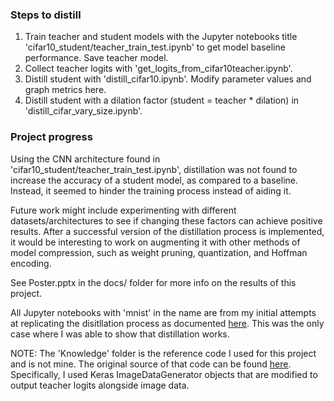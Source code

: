 ### Steps to distill
1. Train teacher and student models with the Jupyter notebooks title 'cifar10_student/teacher_train_test.ipynb' to get 
model baseline performance. Save teacher model.
2. Collect teacher logits with 'get_logits_from_cifar10teacher.ipynb'.
3. Distill student with 'distill_cifar10.ipynb'. Modify parameter values and graph metrics here.
4. Distill student with a dilation factor (student = teacher * dilation) in 'distill_cifar_vary_size.ipynb'.

### Project progress
Using the CNN architecture found in 'cifar10_student/teacher_train_test.ipynb', distillation was not found to increase
the accuracy of a student model, as compared to a baseline. Instead, it seemed to hinder the training process instead of
aiding it. 

Future work might include experimenting with different datasets/architectures to see if changing these factors can achieve
positive results. After a successful version of the distillation process is implemented, it would be interesting to
work on augmenting it with other methods of model compression, such as weight pruning, quantization, and Hoffman encoding.

See Poster.pptx in the docs/ folder for more info on the results of this project.

All Jupyter notebooks with 'mnist' in the name are from my initial attempts at replicating the disitllation process as documented [here](https://arxiv.org/abs/1503.02531). This was the only case where I was able to show that distillation works.

NOTE: The 'Knowledge' folder is the reference code I used for this project and is not mine. The original source of that code can be found [here](https://github.com/Ujjwal-9/Knowledge-Distillation). Specifically, I used Keras ImageDataGenerator objects that are modified to output teacher logits alongside image data.
